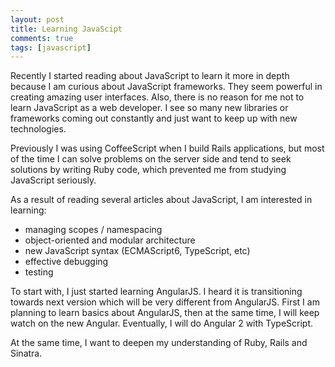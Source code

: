 ```yaml
---
layout: post
title: Learning JavaScipt
comments: true
tags: [javascript]
---
```


Recently I started reading about JavaScript to learn it more in depth because I am curious about JavaScript frameworks. They seem powerful in creating amazing user interfaces. Also, there is no reason for me not to learn JavaScript as a web developer. I see so many new libraries or frameworks coming out constantly and just want to keep up with new technologies.

<!--more-->

Previously I was using CoffeeScript when I build Rails applications, but most of the time I can solve problems on the server side and tend to seek solutions by writing Ruby code, which prevented me from studying JavaScript seriously.

As a result of reading several articles about JavaScript, I am interested in learning:

- managing scopes / namespacing
- object-oriented and modular architecture
- new JavaScript syntax (ECMAScript6, TypeScript, etc)
- effective debugging
- testing

To start with, I just started learning AngularJS. I heard it is transitioning towards next version which will be very different from AngularJS. First I am planning to learn basics about AngularJS, then at the same time, I will keep watch on the new Angular. Eventually, I will do Angular 2 with TypeScript.

At the same time, I want to deepen my understanding of Ruby, Rails and Sinatra.
